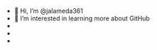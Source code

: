 - 👋 Hi, I’m @jalameda361
- 👀 I’m interested in learning more about GitHub
- 
- 
-

<!---
jalameda361/jalameda361 is a ✨ special ✨ repository because its `README.md` (this file) appears on your GitHub profile.
You can click the Preview link to take a look at your changes.
--->
